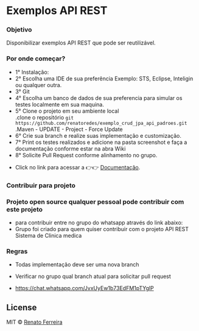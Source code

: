 # Exemplos API REST

### Objetivo
Disponibilizar exemplos API REST que pode ser reutilizável.

### Por onde começar?
* 1° Instalação: <br />
* 2° Escolha uma IDE de sua preferência Exemplo: STS, Eclipse, Inteligin ou qualquer outra.<br />
* 3° Git<br />
* 4° Escolha um banco de dados de sua preferencia para simular os testes localmente em sua maquina.<br />
* 5° Clone o projeto em seu ambiente local <br />
 .clone o repositório `git https://github.com/renatoredes/exemplo_crud_jpa_api_padroes.git` <br />
 .Maven - UPDATE - Project - Force Update <br />
* 6° Crie sua branch e realize suas implementação e customização.<br />
* 7° Print os testes realizados e adicione na pasta screenshot e faça a documentação conforme estar na abra Wiki <br />
* 8° Solicite Pull Request conforme alinhamento no grupo.<br />


- Click no link para acessar a 👉👉 [Documentação](https://github.com/renatoredes/exemplo_crud_jpa_api_padroes/wiki).



### Contribuir para projeto 
### Projeto open source qualquer pessoal pode contribuir com este projeto 
* para contribuir entre no grupo do whatsapp através do link abaixo: <br />
* Grupo foi criado para quem quiser contribuir com o projeto API REST Sistema de Clinica medica <br />


### Regras
* Todas implementação deve ser uma nova branch 
* Verificar no grupo qual branch atual para solicitar pull request

* https://chat.whatsapp.com/JvxUyEw1b73EdFM1pTYglP

## License
MIT © [Renato Ferreira](https://github.com/renatoredes)
